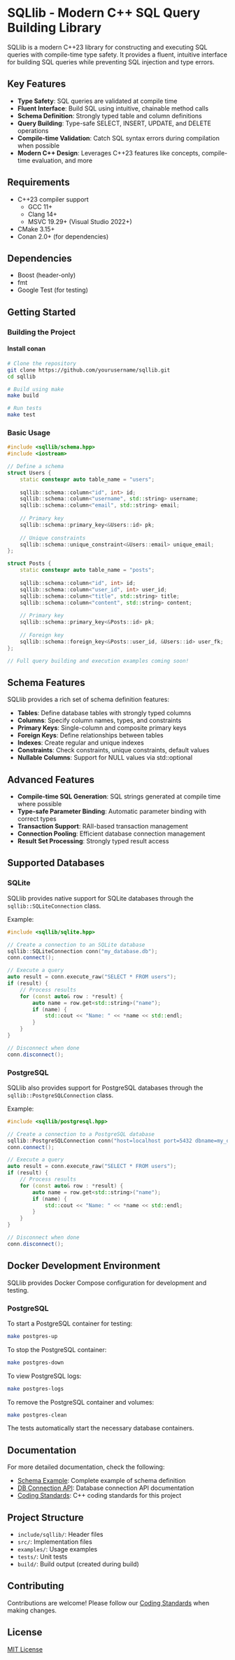 # SQLlib - Modern C++ SQL Query Building Library

SQLlib is a modern C++23 library for constructing and executing SQL queries with compile-time type safety. It provides a fluent, intuitive interface for building SQL queries while preventing SQL injection and type errors.

## Key Features

- **Type Safety**: SQL queries are validated at compile time
- **Fluent Interface**: Build SQL using intuitive, chainable method calls
- **Schema Definition**: Strongly typed table and column definitions
- **Query Building**: Type-safe SELECT, INSERT, UPDATE, and DELETE operations
- **Compile-time Validation**: Catch SQL syntax errors during compilation when possible
- **Modern C++ Design**: Leverages C++23 features like concepts, compile-time evaluation, and more

## Requirements

- C++23 compiler support
  - GCC 11+
  - Clang 14+
  - MSVC 19.29+ (Visual Studio 2022+)
- CMake 3.15+
- Conan 2.0+ (for dependencies)

## Dependencies

- Boost (header-only)
- fmt
- Google Test (for testing)

## Getting Started

### Building the Project

#### Install conan

```bash
# Clone the repository
git clone https://github.com/yourusername/sqllib.git
cd sqllib

# Build using make
make build

# Run tests
make test
```

### Basic Usage

```cpp
#include <sqllib/schema.hpp>
#include <iostream>

// Define a schema
struct Users {
    static constexpr auto table_name = "users";
    
    sqllib::schema::column<"id", int> id;
    sqllib::schema::column<"username", std::string> username;
    sqllib::schema::column<"email", std::string> email;
    
    // Primary key
    sqllib::schema::primary_key<&Users::id> pk;
    
    // Unique constraints
    sqllib::schema::unique_constraint<&Users::email> unique_email;
};

struct Posts {
    static constexpr auto table_name = "posts";
    
    sqllib::schema::column<"id", int> id;
    sqllib::schema::column<"user_id", int> user_id;
    sqllib::schema::column<"title", std::string> title;
    sqllib::schema::column<"content", std::string> content;
    
    // Primary key
    sqllib::schema::primary_key<&Posts::id> pk;
    
    // Foreign key
    sqllib::schema::foreign_key<&Posts::user_id, &Users::id> user_fk;
};

// Full query building and execution examples coming soon!
```

## Schema Features

SQLlib provides a rich set of schema definition features:

- **Tables**: Define database tables with strongly typed columns
- **Columns**: Specify column names, types, and constraints
- **Primary Keys**: Single-column and composite primary keys
- **Foreign Keys**: Define relationships between tables
- **Indexes**: Create regular and unique indexes
- **Constraints**: Check constraints, unique constraints, default values
- **Nullable Columns**: Support for NULL values via std::optional

## Advanced Features

- **Compile-time SQL Generation**: SQL strings generated at compile time where possible
- **Type-safe Parameter Binding**: Automatic parameter binding with correct types
- **Transaction Support**: RAII-based transaction management
- **Connection Pooling**: Efficient database connection management
- **Result Set Processing**: Strongly typed result access

## Supported Databases

### SQLite

SQLlib provides native support for SQLite databases through the `sqllib::SQLiteConnection` class.

Example:

```cpp
#include <sqllib/sqlite.hpp>

// Create a connection to an SQLite database
sqllib::SQLiteConnection conn("my_database.db");
conn.connect();

// Execute a query
auto result = conn.execute_raw("SELECT * FROM users");
if (result) {
    // Process results
    for (const auto& row : *result) {
        auto name = row.get<std::string>("name");
        if (name) {
            std::cout << "Name: " << *name << std::endl;
        }
    }
}

// Disconnect when done
conn.disconnect();
```

### PostgreSQL

SQLlib also provides support for PostgreSQL databases through the `sqllib::PostgreSQLConnection` class.

Example:

```cpp
#include <sqllib/postgresql.hpp>

// Create a connection to a PostgreSQL database
sqllib::PostgreSQLConnection conn("host=localhost port=5432 dbname=my_database user=postgres password=postgres");
conn.connect();

// Execute a query
auto result = conn.execute_raw("SELECT * FROM users");
if (result) {
    // Process results
    for (const auto& row : *result) {
        auto name = row.get<std::string>("name");
        if (name) {
            std::cout << "Name: " << *name << std::endl;
        }
    }
}

// Disconnect when done
conn.disconnect();
```

## Docker Development Environment

SQLlib provides Docker Compose configuration for development and testing.

### PostgreSQL

To start a PostgreSQL container for testing:

```bash
make postgres-up
```

To stop the PostgreSQL container:

```bash
make postgres-down
```

To view PostgreSQL logs:

```bash
make postgres-logs
```

To remove the PostgreSQL container and volumes:

```bash
make postgres-clean
```

The tests automatically start the necessary database containers.

## Documentation

For more detailed documentation, check the following:

- [Schema Example](examples/schema_example.cpp): Complete example of schema definition
- [DB Connection API](DB_CONNECTION_API.md): Database connection API documentation
- [Coding Standards](CODING_STANDARDS.md): C++ coding standards for this project

## Project Structure

- `include/sqllib/`: Header files
- `src/`: Implementation files
- `examples/`: Usage examples
- `tests/`: Unit tests
- `build/`: Build output (created during build)

## Contributing

Contributions are welcome! Please follow our [Coding Standards](CODING_STANDARDS.md) when making changes.

## License

[MIT License](LICENSE)
